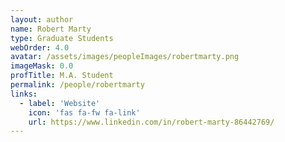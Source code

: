 ```yaml
---
layout: author
name: Robert Marty
type: Graduate Students
webOrder: 4.0
avatar: /assets/images/peopleImages/robertmarty.png
imageMask: 0.0
profTitle: M.A. Student
permalink: /people/robertmarty
links:
  - label: 'Website'
    icon: 'fas fa-fw fa-link'
    url: https://www.linkedin.com/in/robert-marty-86442769/
---
```

